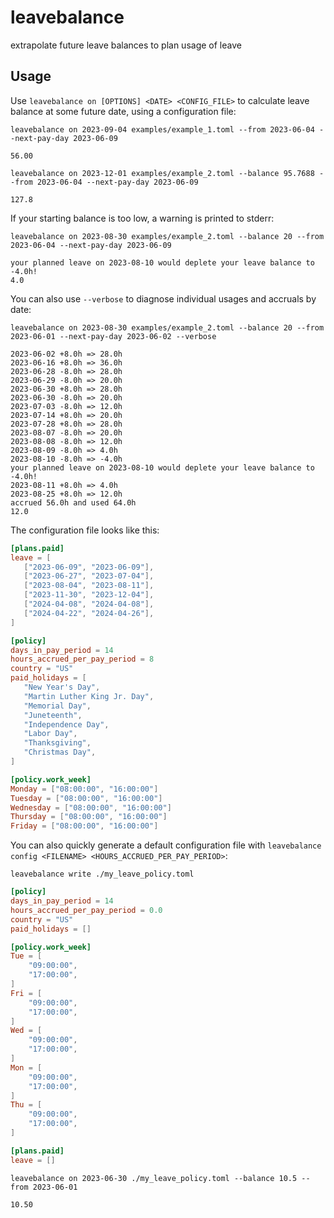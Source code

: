 # leavebalance

extrapolate future leave balances to plan usage of leave

## Usage

Use `leavebalance on [OPTIONS] <DATE> <CONFIG_FILE>` to calculate leave balance at some future date, using a configuration file:
```shell
leavebalance on 2023-09-04 examples/example_1.toml --from 2023-06-04 --next-pay-day 2023-06-09
```
```
56.00
```
```shell
leavebalance on 2023-12-01 examples/example_2.toml --balance 95.7688 --from 2023-06-04 --next-pay-day 2023-06-09
```
```
127.8
```
If your starting balance is too low, a warning is printed to stderr:

```shell
leavebalance on 2023-08-30 examples/example_2.toml --balance 20 --from 2023-06-04 --next-pay-day 2023-06-09
```
```
your planned leave on 2023-08-10 would deplete your leave balance to -4.0h!
4.0
```
You can also use `--verbose` to diagnose individual usages and accruals by date:
```shell
leavebalance on 2023-08-30 examples/example_2.toml --balance 20 --from 2023-06-01 --next-pay-day 2023-06-02 --verbose
```
```
2023-06-02 +8.0h => 28.0h
2023-06-16 +8.0h => 36.0h
2023-06-28 -8.0h => 28.0h
2023-06-29 -8.0h => 20.0h
2023-06-30 +8.0h => 28.0h
2023-06-30 -8.0h => 20.0h
2023-07-03 -8.0h => 12.0h
2023-07-14 +8.0h => 20.0h
2023-07-28 +8.0h => 28.0h
2023-08-07 -8.0h => 20.0h
2023-08-08 -8.0h => 12.0h
2023-08-09 -8.0h => 4.0h
2023-08-10 -8.0h => -4.0h
your planned leave on 2023-08-10 would deplete your leave balance to -4.0h!
2023-08-11 +8.0h => 4.0h
2023-08-25 +8.0h => 12.0h
accrued 56.0h and used 64.0h
12.0
```

The configuration file looks like this:
```toml
[plans.paid]
leave = [
   ["2023-06-09", "2023-06-09"],
   ["2023-06-27", "2023-07-04"],
   ["2023-08-04", "2023-08-11"],
   ["2023-11-30", "2023-12-04"],
   ["2024-04-08", "2024-04-08"],
   ["2024-04-22", "2024-04-26"],
]

[policy]
days_in_pay_period = 14
hours_accrued_per_pay_period = 8
country = "US"
paid_holidays = [
   "New Year's Day",
   "Martin Luther King Jr. Day",
   "Memorial Day",
   "Juneteenth",
   "Independence Day",
   "Labor Day",
   "Thanksgiving",
   "Christmas Day",
]

[policy.work_week]
Monday = ["08:00:00", "16:00:00"]
Tuesday = ["08:00:00", "16:00:00"]
Wednesday = ["08:00:00", "16:00:00"]
Thursday = ["08:00:00", "16:00:00"]
Friday = ["08:00:00", "16:00:00"]
```

You can also quickly generate a default configuration file with `leavebalance config <FILENAME> <HOURS_ACCRUED_PER_PAY_PERIOD>`:
```shell
leavebalance write ./my_leave_policy.toml
```
```toml
[policy]
days_in_pay_period = 14
hours_accrued_per_pay_period = 0.0
country = "US"
paid_holidays = []

[policy.work_week]
Tue = [
    "09:00:00",
    "17:00:00",
]
Fri = [
    "09:00:00",
    "17:00:00",
]
Wed = [
    "09:00:00",
    "17:00:00",
]
Mon = [
    "09:00:00",
    "17:00:00",
]
Thu = [
    "09:00:00",
    "17:00:00",
]

[plans.paid]
leave = []
```
```shell
leavebalance on 2023-06-30 ./my_leave_policy.toml --balance 10.5 --from 2023-06-01
```
```
10.50
```
